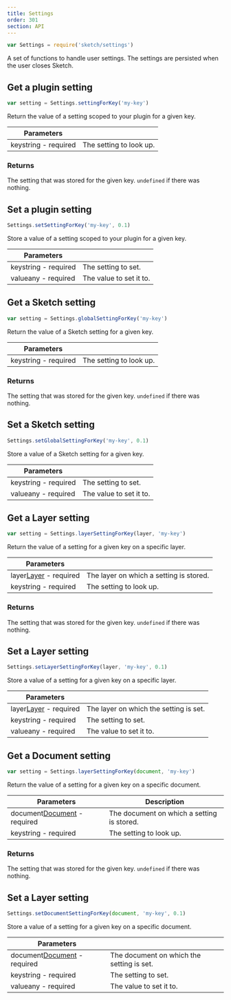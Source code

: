 ```yaml
---
title: Settings
order: 301
section: API
---
```


```js
var Settings = require('sketch/settings')
```

A set of functions to handle user settings. The settings are persisted when the user closes Sketch.

## Get a plugin setting

```js
var setting = Settings.settingForKey('my-key')
```

Return the value of a setting scoped to your plugin for a given key.

| Parameters                                         |                         |
| -------------------------------------------------- | ----------------------- |
| key<span class="arg-type">string - required</span> | The setting to look up. |

### Returns

The setting that was stored for the given key. `undefined` if there was nothing.

## Set a plugin setting

```js
Settings.setSettingForKey('my-key', 0.1)
```

Store a value of a setting scoped to your plugin for a given key.

| Parameters                                         |                         |
| -------------------------------------------------- | ----------------------- |
| key<span class="arg-type">string - required</span> | The setting to set.     |
| value<span class="arg-type">any - required</span>  | The value to set it to. |

## Get a Sketch setting

```js
var setting = Settings.globalSettingForKey('my-key')
```

Return the value of a Sketch setting for a given key.

| Parameters                                         |                         |
| -------------------------------------------------- | ----------------------- |
| key<span class="arg-type">string - required</span> | The setting to look up. |

### Returns

The setting that was stored for the given key. `undefined` if there was nothing.

## Set a Sketch setting

```js
Settings.setGlobalSettingForKey('my-key', 0.1)
```

Store a value of a Sketch setting for a given key.

| Parameters                                         |                         |
| -------------------------------------------------- | ----------------------- |
| key<span class="arg-type">string - required</span> | The setting to set.     |
| value<span class="arg-type">any - required</span>  | The value to set it to. |

## Get a Layer setting

```js
var setting = Settings.layerSettingForKey(layer, 'my-key')
```

Return the value of a setting for a given key on a specific layer.

| Parameters                                                    |                                         |
| ------------------------------------------------------------- | --------------------------------------- |
| layer<span class="arg-type">[Layer](#layer) - required</span> | The layer on which a setting is stored. |
| key<span class="arg-type">string - required</span>            | The setting to look up.                 |

### Returns

The setting that was stored for the given key. `undefined` if there was nothing.

## Set a Layer setting

```js
Settings.setLayerSettingForKey(layer, 'my-key', 0.1)
```

Store a value of a setting for a given key on a specific layer.

| Parameters                                                    |                                        |
| ------------------------------------------------------------- | -------------------------------------- |
| layer<span class="arg-type">[Layer](#layer) - required</span> | The layer on which the setting is set. |
| key<span class="arg-type">string - required</span>            | The setting to set.                    |
| value<span class="arg-type">any - required</span>             | The value to set it to.                |

## Get a Document setting

```js
var setting = Settings.layerSettingForKey(document, 'my-key')
```

Return the value of a setting for a given key on a specific document.

| Parameters                                                             | Description                                |
| ---------------------------------------------------------------------- | ------------------------------------------ |
| document<span class="arg-type">[Document](#document) - required</span> | The document on which a setting is stored. |
| key<span class="arg-type">string - required</span>                     | The setting to look up.                    |

### Returns

The setting that was stored for the given key. `undefined` if there was nothing.

## Set a Layer setting

```js
Settings.setDocumentSettingForKey(document, 'my-key', 0.1)
```

Store a value of a setting for a given key on a specific document.

| Parameters                                                             |                                           |
| ---------------------------------------------------------------------- | ----------------------------------------- |
| document<span class="arg-type">[Document](#document) - required</span> | The document on which the setting is set. |
| key<span class="arg-type">string - required</span>                     | The setting to set.                       |
| value<span class="arg-type">any - required</span>                      | The value to set it to.                   |

